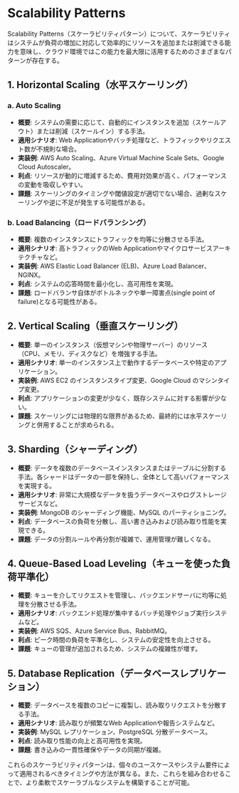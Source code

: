 # Scalability Patterns

Scalability Patterns（スケーラビリティパターン）について、スケーラビリティはシステムが負荷の増加に対応して効率的にリソースを追加または削減できる能力を意味し、クラウド環境ではこの能力を最大限に活用するためのさまざまなパターンが存在する。

## 1. **Horizontal Scaling（水平スケーリング）**

### a. **Auto Scaling**

- **概要**: システムの需要に応じて、自動的にインスタンスを追加（スケールアウト）または削減（スケールイン）する手法。
- **適用シナリオ**: Web Applicationやバッチ処理など、トラフィックやリクエスト数が不規則な場合。
- **実装例**: AWS Auto Scaling、Azure Virtual Machine Scale Sets、Google Cloud Autoscaler。
- **利点**: リソースが動的に増減するため、費用対効果が高く、パフォーマンスの変動を吸収しやすい。
- **課題**: スケーリングのタイミングや閾値設定が適切でない場合、過剰なスケーリングや逆に不足が発生する可能性がある。

### b. **Load Balancing（ロードバランシング）**

- **概要**: 複数のインスタンスにトラフィックを均等に分散させる手法。
- **適用シナリオ**: 高トラフィックのWeb Applicationやマイクロサービスアーキテクチャなど。
- **実装例**: AWS Elastic Load Balancer (ELB)、Azure Load Balancer、NGINX。
- **利点**: システムの応答時間を最小化し、高可用性を実現。
- **課題**: ロードバランサ自体がボトルネックや単一障害点(single point of failure)となる可能性がある。

## 2. **Vertical Scaling（垂直スケーリング）**

- **概要**: 単一のインスタンス（仮想マシンや物理サーバー）のリソース（CPU、メモリ、ディスクなど）を増強する手法。
- **適用シナリオ**: 単一のインスタンス上で動作するデータベースや特定のアプリケーション。
- **実装例**: AWS EC2 のインスタンスタイプ変更、Google Cloud のマシンタイプ変更。
- **利点**: アプリケーションの変更が少なく、既存システムに対する影響が少ない。
- **課題**: スケーリングには物理的な限界があるため、最終的には水平スケーリングと併用することが求められる。

## 3. **Sharding（シャーディング）**

- **概要**: データを複数のデータベースインスタンスまたはテーブルに分割する手法。各シャードはデータの一部を保持し、全体として高いパフォーマンスを実現する。
- **適用シナリオ**: 非常に大規模なデータを扱うデータベースやログストレージサービスなど。
- **実装例**: MongoDB のシャーディング機能、MySQL のパーティショニング。
- **利点**: データベースの負荷を分散し、高い書き込みおよび読み取り性能を実現できる。
- **課題**: データの分割ルールや再分割が複雑で、運用管理が難しくなる。

## 4. **Queue-Based Load Leveling（キューを使った負荷平準化）**

- **概要**: キューを介してリクエストを管理し、バックエンドサーバに均等に処理を分散させる手法。
- **適用シナリオ**: バックエンド処理が集中するバッチ処理やジョブ実行システムなど。
- **実装例**: AWS SQS、Azure Service Bus、RabbitMQ。
- **利点**: ピーク時間の負荷を平準化し、システムの安定性を向上させる。
- **課題**: キューの管理が追加されるため、システムの複雑性が増す。

## 5. **Database Replication（データベースレプリケーション）**

- **概要**: データベースを複数のコピーに複製し、読み取りリクエストを分散する手法。
- **適用シナリオ**: 読み取りが頻繁なWeb Applicationや報告システムなど。
- **実装例**: MySQL レプリケーション、PostgreSQL 分散データベース。
- **利点**: 読み取り性能の向上と高可用性を実現。
- **課題**: 書き込みの一貫性確保やデータの同期が複雑。

これらのスケーラビリティパターンは、個々のユースケースやシステム要件によって適用されるべきタイミングや方法が異なる。また、これらを組み合わせることで、より柔軟でスケーラブルなシステムを構築することが可能。
